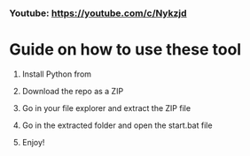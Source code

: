 ### Youtube: https://youtube.com/c/Nykzjd ###
     
# Guide on how to use these tool   
       
1. Install Python from 
  
2. Download the repo as a ZIP    
  
3. Go in your file explorer and extract the ZIP file  
     
4. Go in the extracted folder and open the start.bat file     
  
5. Enjoy!    